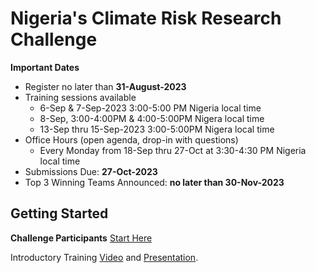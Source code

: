 # Nigeria's Climate Risk Research Challenge

**Important Dates**
- Register no later than **31-August-2023**
- Training sessions available 
  - 6-Sep & 7-Sep-2023 3:00-5:00 PM Nigeria local time
  - 8-Sep, 3:00-4:00PM & 4:00-5:00PM Nigera local time
  - 13-Sep thru 15-Sep-2023 3:00-5:00PM Nigera local time
- Office Hours (open agenda, drop-in with questions)
  - Every Monday from 18-Sep thru 27-Oct at 3:30-4:30 PM Nigeria local time
- Submissions Due: **27-Oct-2023**
- Top 3 Winning Teams Announced:  **no later than 30-Nov-2023**

## Getting Started
**Challenge Participants** [Start Here](https://github.com/SustainableAfrica/ClimateRiskChallenge/blob/main/ParticipantResources.md#climate-risk-challenge-resources-for-participants)

Introductory Training [Video](https://drive.google.com/file/d/1McpsZ3Eu8bQ-FGtKbz-ZgEU4jf6bxarZ/view?usp=sharing) and [Presentation](https://drive.google.com/file/d/1-LpukPrfMm1OBunCroF47aywVogG2xC3/view?usp=sharing).
